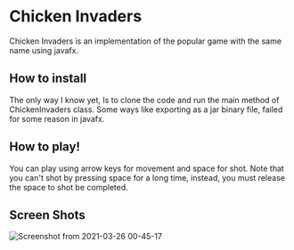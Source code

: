 # Chicken Invaders
Chicken Invaders is an implementation of the popular game with the same name using javafx.
## How to install
The only way I know yet, Is to clone the code and run the main method of ChickenInvaders class. Some ways like exporting as a jar binary file, failed for some reason in javafx.
## How to play!
You can play using arrow keys for movement and space for shot. Note that you can't shot by pressing space for a long time, instead, you must release the space to shot be completed.
## Screen Shots
![Screenshot from 2021-03-26 00-45-17](https://user-images.githubusercontent.com/58592602/112538416-78d57800-8dcd-11eb-8d9d-fa688b5c838b.png)

